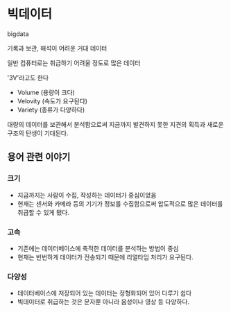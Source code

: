 # 빅데이터

bigdata

기록과 보관, 해석이 어려운 거대 데이터

일반 컴퓨터로는 취급하기 어려울 정도로 많은 데이터

'3V'라고도 한다
- Volume (용량이 크다)
- Velovity (속도가 요구된다)
- Variety (종류가 다양하다)

대량의 데이터를 보관해서 분석함으로써 지금까지 발견하지 못한 지견의 획득과 새로운 구조의 탄생이 기대된다.

## 용어 관련 이야기

### 크기

- 지금까지는 사람이 수집, 작성하는 데이터가 중심이었음
- 현재는 센서와 카메라 등의 기기가 정보를 수집함으로써 압도적으로 많은 데이터를 취급할 수 있게 됐다.

### 고속

- 기존에는 데이터베이스에 축적한 데이터를 분석하는 방법이 중심
- 현재는 빈번하게 데이터가 전송되기 때문에 리얼타임 처리가 요구된다.

### 다양성

- 데이터베이스에 저장되어 있는 데이터는 정형화되어 있어 다루기 쉽다
- 빅데이터로 취급하는 것은 문자뿐 아니라 음성이나 영상 등 다양하다.